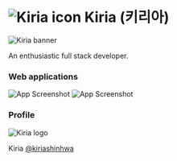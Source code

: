 # ![Kiria icon](https://i.imgur.com/JRSRj8v.png) Kiria (키리아)

![Kiria banner](https://i.imgur.com/XgYOuCd.png)
<!-- ![Kiria Banner](https://i.imgur.com/DPhAsb3.png) -->
<!-- ![Kiria Banner](https://i.imgur.com/9gv28xK.png) -->

An enthusiastic full stack developer.



### Web applications

![App Screenshot](https://i.imgur.com/r0Mlpey.png)
![App Screenshot](https://i.imgur.com/YUK0eGC.png)
<!-- ![App Screenshot](https://i.imgur.com/2dnUd3y.png) -->
<!-- ![App Screenshot](https://i.imgur.com/kI9oKDN.png) -->



### Profile

<!-- ![Kiria Logo](https://i.imgur.com/zMJt83Q.png) -->
![Kiria logo](https://i.imgur.com/ECgtYqh.png)

Kiria [@kiriashinhwa](https://twitter.com/kiriashinhwa)



<!-- ### Links

[![portfolio](https://img.shields.io/badge/my_portfolio-000?style=for-the-badge&logo=ko-fi&logoColor=white)](https://kiria.dev/) 
[![twitter](https://img.shields.io/badge/twitter-1DA1F2?style=for-the-badge&logo=twitter&logoColor=white)](https://twitter.com/kirishinhwa) -->